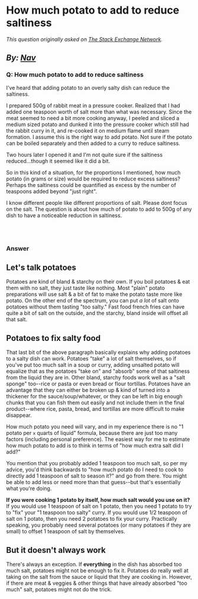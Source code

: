 # How much potato to add to reduce saltiness

_This question originally asked on [The Stack Exchange Network](https://cooking.stackexchange.com/q/119575)._

_By: [Nav](https://cooking.stackexchange.com/u/7812)_
<br>
--------------------------------------------
### Q: How much potato to add to reduce saltiness
<p>I've heard that adding potato to an overly salty dish can reduce the saltiness.</p>
<p>I prepared 500g of rabbit meat in a pressure cooker. Realized that I had added one teaspoon worth of salt more than what was necessary. Since the meat seemed to need a bit more cooking anyway, I peeled and sliced a medium sized potato and dunked it into the pressure cooker which still had the rabbit curry in it, and re-cooked it on medium flame until steam formation.  I assume this is the right way to add potato. Not sure if the potato can be boiled separately and then added to a curry to reduce saltiness.</p>
<p>Two hours later I opened it and I'm not quite sure if the saltiness reduced...though it seemed like it did a bit.</p>
<p>So in this kind of a situation, for the proportions I mentioned, how much potato (in grams or size) would be required to reduce excess saltiness? Perhaps the saltiness could be quantified as excess by the number of teaspoons added beyond &quot;just right&quot;.</p>
<p>I know different people like different proportions of salt. Please dont focus on the salt. The question is about how much of potato to add to 500g of any dish to have a noticeable reduction in saltiness.</p>

<br><br>
### Answer 
<h2>Let's talk potatoes</h2>
<p>Potatoes are kind of bland &amp; starchy on their own. If you boil potatoes &amp; eat them with no salt, they just taste like nothing. Most &quot;plain&quot; potato preparations will use salt &amp; a bit of fat to make the potato taste more like potato. On the other end of the spectrum, you can put <em>a lot</em> of salt onto potatoes without them tasting &quot;too salty.&quot; Fast food french fries can have quite a bit of salt on the outside, and the starchy, bland inside will offset all that salt.</p>
<h2>Potatoes to fix salty food</h2>
<p>That last bit of the above paragraph basically explains why adding potatoes to a salty dish can work. Potatoes &quot;take&quot; a lot of salt themselves, so if you've put too much salt in a soup or curry, adding unsalted potato will equalize that as the potatoes &quot;take on&quot; and &quot;absorb&quot; some of that saltiness from the liquid they are in. Other bland, starchy foods work well as a &quot;salt sponge&quot; too--rice or pasta or even bread or flour tortillas. Potatoes have an advantage that they can either be broken up &amp; kind of turned into a thickener for the sauce/soup/whatever, or they can be left in big enough chunks that you can fish them out easily and not include them in the final product--where rice, pasta, bread, and tortillas are more difficult to make disappear.</p>
<p>How much potato you need will vary, and in my experience there is no &quot;1 potato per <code>x</code> quarts of liquid&quot; formula, because there are just too many factors (including personal preference). The easiest way for me to estimate how much potato to add is to think in terms of &quot;how much extra salt did I add?&quot;</p>
<p>You mention that you probably added 1 teaspoon too much salt, so per my advice, you'd think backwards to &quot;how much potato do I need to cook to directly add 1 teaspoon of salt to season it?&quot; and go from there. You might be able to add less or need more than that guess--but that's essentially what you're doing.</p>
<p><strong>If you were cooking 1 potato by itself, how much salt would you use on it?</strong> If you would use 1 teaspoon of salt on 1 potato, then you need 1 potato to try to &quot;fix&quot; your &quot;1 teaspoon too salty&quot; curry. If you would use 1/2 teaspoon of salt on 1 potato, then you need 2 potatoes to fix your curry. Practically speaking, you probably need several potatoes (or many potatoes if they are small) to offset 1 teaspoon of salt by themselves.</p>
<h2>But it doesn't always work</h2>
<p>There's always an exception. If <strong>everything</strong> in the dish has absorbed too much salt, potatoes might not be enough to fix it. Potatoes do really well at taking on the salt from the sauce or liquid that they are cooking in. However, if there are meat &amp; veggies &amp; other things that have already absorbed &quot;too much&quot; salt, potatoes might not do the trick.</p>

